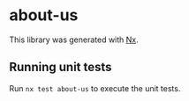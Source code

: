 # about-us

This library was generated with [Nx](https://nx.dev).


## Running unit tests

Run `nx test about-us` to execute the unit tests.

